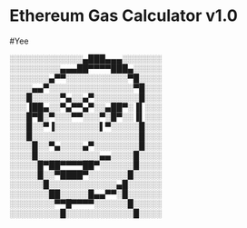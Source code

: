 # Ethereum Gas Calculator v1.0
#Yee

░░░░░░░░░░░░░▄███▄▄▄░░░░░░░
░░░░░░░░░▄▄▄██▀▀▀▀███▄░░░░░
░░░░░░░▄▀▀░░░░░░░░░░░▀█░░░░
░░░░▄▄▀░░░░░░░░░░░░░░░▀█░░░
░░░█░░░░░▀▄░░▄▀░░░░░░░░█░░░
░░░▐██▄░░▀▄▀▀▄▀░░▄██▀░▐▌░░░
░░░█▀█░▀░░░▀▀░░░▀░█▀░░▐▌░░░
░░░█░░▀▐░░░░░░░░▌▀░░░░░█░░░
░░░█░░░░░░░░░░░░░░░░░░░█░░░
░░░░█░░▀▄░░░░▄▀░░░░░░░░█░░░
░░░░█░░░░░░░░░░░▄▄░░░░█░░░░
░░░░░█▀██▀▀▀▀██▀░░░░░░█░░░░
░░░░░█░░▀████▀░░░░░░░█░░░░░
░░░░░░█░░░░░░░░░░░░▄█░░░░░░
░░░░░░░██░░░░░█▄▄▀▀░█░░░░░░
░░░░░░░░▀▀█▀▀▀▀░░░░░░█░░░░░
░░░░░░░░░█░░░░░░░░░░░░█░░░░
